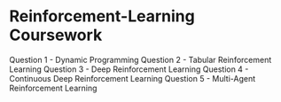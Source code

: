 # Reinforcement-Learning Coursework

Question 1 - Dynamic Programming
Question 2 - Tabular Reinforcement Learning
Question 3 - Deep Reinforcement Learning
Question 4 - Continuous Deep Reinforcement Learning
Question 5 - Multi-Agent Reinforcement Learning
